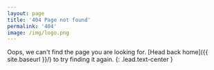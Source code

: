 ```yaml
---
layout: page
title: '404 Page not found'
permalink: '404'
image: /img/logo.png
---
```


Oops, we can't find the page you are looking for. [Head back home]({{ site.baseurl }}/) to try finding it again.
{: .lead.text-center }